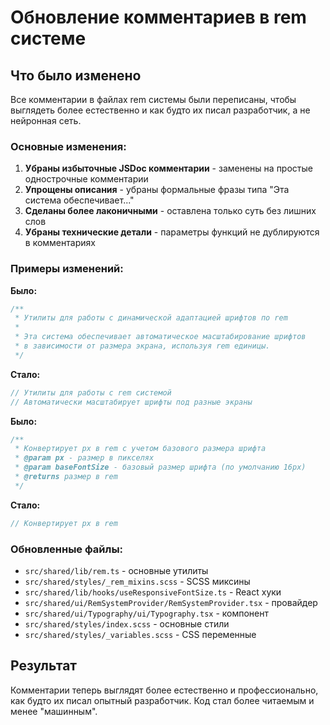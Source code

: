 # Обновление комментариев в rem системе

## Что было изменено

Все комментарии в файлах rem системы были переписаны, чтобы выглядеть более естественно и как будто их писал разработчик, а не нейронная сеть.

### Основные изменения:

1. **Убраны избыточные JSDoc комментарии** - заменены на простые однострочные комментарии
2. **Упрощены описания** - убраны формальные фразы типа "Эта система обеспечивает..."
3. **Сделаны более лаконичными** - оставлена только суть без лишних слов
4. **Убраны технические детали** - параметры функций не дублируются в комментариях

### Примеры изменений:

**Было:**

```typescript
/**
 * Утилиты для работы с динамической адаптацией шрифтов по rem
 *
 * Эта система обеспечивает автоматическое масштабирование шрифтов
 * в зависимости от размера экрана, используя rem единицы.
 */
```

**Стало:**

```typescript
// Утилиты для работы с rem системой
// Автоматически масштабирует шрифты под разные экраны
```

**Было:**

```typescript
/**
 * Конвертирует px в rem с учетом базового размера шрифта
 * @param px - размер в пикселях
 * @param baseFontSize - базовый размер шрифта (по умолчанию 16px)
 * @returns размер в rem
 */
```

**Стало:**

```typescript
// Конвертирует px в rem
```

### Обновленные файлы:

- `src/shared/lib/rem.ts` - основные утилиты
- `src/shared/styles/_rem_mixins.scss` - SCSS миксины
- `src/shared/lib/hooks/useResponsiveFontSize.ts` - React хуки
- `src/shared/ui/RemSystemProvider/RemSystemProvider.tsx` - провайдер
- `src/shared/ui/Typography/ui/Typography.tsx` - компонент
- `src/shared/styles/index.scss` - основные стили
- `src/shared/styles/_variables.scss` - CSS переменные

## Результат

Комментарии теперь выглядят более естественно и профессионально, как будто их писал опытный разработчик. Код стал более читаемым и менее "машинным".

